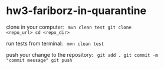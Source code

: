# hw3-fariborz-in-quarantine

clone in your computer: 
<code>
    mvn clean test 
    git clone <repo_url>
    cd <repo_dir>
</code>


run tests from terminal: 
   <code> mvn clean test </code>

push your change to the repository: 
<code>
    git add . 
    git commit -m "commit message"
    git push
</code>